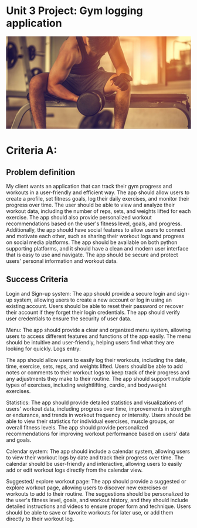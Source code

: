 # Unit 3 Project: Gym logging application
![](https://github.com/ZavenGaloyan/Unit_3_repo/blob/main/atthegym.jpg)
 # Criteria A:
 ## Problem definition
My client wants an application that can track their gym progress and workouts in a user-friendly and efficient way. The app should allow users to create a profile, set fitness goals, log their daily exercises, and monitor their progress over time. The user should be able to view and analyze their workout data, including the number of reps, sets, and weights lifted for each exercise. The app should also provide personalized workout recommendations based on the user's fitness level, goals, and progress. Additionally, the app should have social features to allow users to connect and motivate each other, such as sharing their workout logs and progress on social media platforms. The app should be available on both python supporting platforms, and it should have a clean and modern user interface that is easy to use and navigate. The app should be secure and protect users' personal information and workout data.
 ## Success Criteria
Login and Sign-up system:
The app should provide a secure login and sign-up system, allowing users to create a new account or log in using an existing account.
Users should be able to reset their password or recover their account if they forget their login credentials.
The app should verify user credentials to ensure the security of user data.

Menu:
The app should provide a clear and organized menu system, allowing users to access different features and functions of the app easily.
The menu should be intuitive and user-friendly, helping users find what they are looking for quickly.
Logs entry:

The app should allow users to easily log their workouts, including the date, time, exercise, sets, reps, and weights lifted.
Users should be able to add notes or comments to their workout logs to keep track of their progress and any adjustments they make to their routine.
The app should support multiple types of exercises, including weightlifting, cardio, and bodyweight exercises.

Statistics:
The app should provide detailed statistics and visualizations of users' workout data, including progress over time, improvements in strength or endurance, and trends in workout frequency or intensity.
Users should be able to view their statistics for individual exercises, muscle groups, or overall fitness levels.
The app should provide personalized recommendations for improving workout performance based on users' data and goals.

Calendar system:
The app should include a calendar system, allowing users to view their workout logs by date and track their progress over time.
The calendar should be user-friendly and interactive, allowing users to easily add or edit workout logs directly from the calendar view.

Suggested/ explore workout page:
The app should provide a suggested or explore workout page, allowing users to discover new exercises or workouts to add to their routine.
The suggestions should be personalized to the user's fitness level, goals, and workout history, and they should include detailed instructions and videos to ensure proper form and technique.
Users should be able to save or favorite workouts for later use, or add them directly to their workout log.
